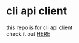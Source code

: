 # cli api client
this repo is for cli api client <br />
check it out [HERE](https://ayushmantripathy.github.io/cli_api_client/)
